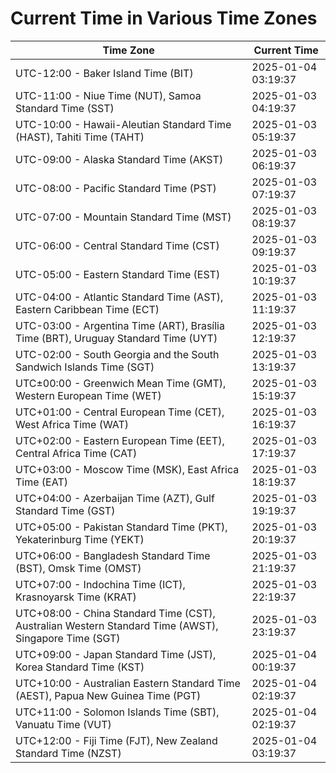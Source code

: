 # Current Time in Various Time Zones

| Time Zone | Current Time |
|-----------|--------------|
| UTC-12:00 - Baker Island Time (BIT) | 2025-01-04 03:19:37 |
| UTC-11:00 - Niue Time (NUT), Samoa Standard Time (SST) | 2025-01-03 04:19:37 |
| UTC-10:00 - Hawaii-Aleutian Standard Time (HAST), Tahiti Time (TAHT) | 2025-01-03 05:19:37 |
| UTC-09:00 - Alaska Standard Time (AKST) | 2025-01-03 06:19:37 |
| UTC-08:00 - Pacific Standard Time (PST) | 2025-01-03 07:19:37 |
| UTC-07:00 - Mountain Standard Time (MST) | 2025-01-03 08:19:37 |
| UTC-06:00 - Central Standard Time (CST) | 2025-01-03 09:19:37 |
| UTC-05:00 - Eastern Standard Time (EST) | 2025-01-03 10:19:37 |
| UTC-04:00 - Atlantic Standard Time (AST), Eastern Caribbean Time (ECT) | 2025-01-03 11:19:37 |
| UTC-03:00 - Argentina Time (ART), Brasília Time (BRT), Uruguay Standard Time (UYT) | 2025-01-03 12:19:37 |
| UTC-02:00 - South Georgia and the South Sandwich Islands Time (SGT) | 2025-01-03 13:19:37 |
| UTC±00:00 - Greenwich Mean Time (GMT), Western European Time (WET) | 2025-01-03 15:19:37 |
| UTC+01:00 - Central European Time (CET), West Africa Time (WAT) | 2025-01-03 16:19:37 |
| UTC+02:00 - Eastern European Time (EET), Central Africa Time (CAT) | 2025-01-03 17:19:37 |
| UTC+03:00 - Moscow Time (MSK), East Africa Time (EAT) | 2025-01-03 18:19:37 |
| UTC+04:00 - Azerbaijan Time (AZT), Gulf Standard Time (GST) | 2025-01-03 19:19:37 |
| UTC+05:00 - Pakistan Standard Time (PKT), Yekaterinburg Time (YEKT) | 2025-01-03 20:19:37 |
| UTC+06:00 - Bangladesh Standard Time (BST), Omsk Time (OMST) | 2025-01-03 21:19:37 |
| UTC+07:00 - Indochina Time (ICT), Krasnoyarsk Time (KRAT) | 2025-01-03 22:19:37 |
| UTC+08:00 - China Standard Time (CST), Australian Western Standard Time (AWST), Singapore Time (SGT) | 2025-01-03 23:19:37 |
| UTC+09:00 - Japan Standard Time (JST), Korea Standard Time (KST) | 2025-01-04 00:19:37 |
| UTC+10:00 - Australian Eastern Standard Time (AEST), Papua New Guinea Time (PGT) | 2025-01-04 02:19:37 |
| UTC+11:00 - Solomon Islands Time (SBT), Vanuatu Time (VUT) | 2025-01-04 02:19:37 |
| UTC+12:00 - Fiji Time (FJT), New Zealand Standard Time (NZST) | 2025-01-04 03:19:37 |
